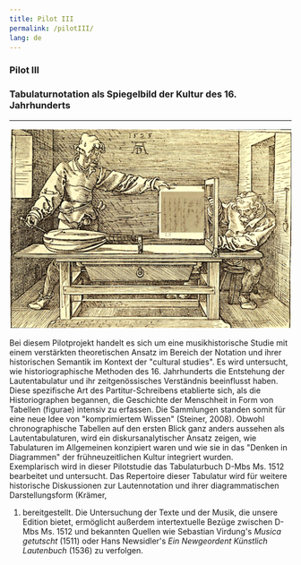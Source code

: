 ```yaml
---
title: Pilot III
permalink: /pilotIII/
lang: de
---
```


### Pilot III
### Tabulaturnotation als Spiegelbild der Kultur des 16. Jahrhunderts
___

![](/assets/img/Collage_02.png "Albrecht Dürer _Der Zeichner der Laute_ - https://commons.wikimedia.org/wiki/File:358durer.jpg?uselang=de Collage mit einem Ausschnitt aus D-Z 115.3 von K. Schöning")

Bei diesem Pilotprojekt handelt es sich um eine musikhistorische Studie mit einem verstärkten theoretischen Ansatz im Bereich der  Notation und ihrer historischen Semantik im Kontext der "cultural studies". Es wird untersucht, wie historiographische Methoden des 16. Jahrhunderts die Entstehung der Lautentabulatur und ihr zeitgenössisches Verständnis beeinflusst haben. Diese spezifische Art des Partitur-Schreibens etablierte sich, als die Historiographen begannen, die Geschichte der Menschheit in Form von Tabellen
(figurae) intensiv zu erfassen. Die Sammlungen standen somit für eine neue Idee von "komprimiertem Wissen" (Steiner, 2008).
Obwohl chronographische Tabellen auf den ersten Blick ganz anders aussehen als Lautentabulaturen, wird ein
diskursanalytischer Ansatz zeigen, wie Tabulaturen im Allgemeinen konzipiert waren und wie sie
in das "Denken in Diagrammen" der frühneuzeitlichen Kultur integriert wurden.  
Exemplarisch wird in dieser Pilotstudie das Tabulaturbuch D-Mbs Ms. 1512 bearbeitet und untersucht. Das Repertoire dieser Tabulatur wird für weitere historische Diskussionen zur Lautennotation und ihrer diagrammatischen Darstellungsform (Krämer,
1)    bereitgestellt. Die Untersuchung der Texte und der Musik, die unsere Edition bietet, ermöglicht außerdem intertextuelle Bezüge zwischen D-Mbs Ms. 1512 und bekannten Quellen wie Sebastian Virdung's _Musica getutscht_ (1511) oder Hans Newsidler's _Ein Newgeordent Künstlich Lautenbuch_ (1536) zu verfolgen.
